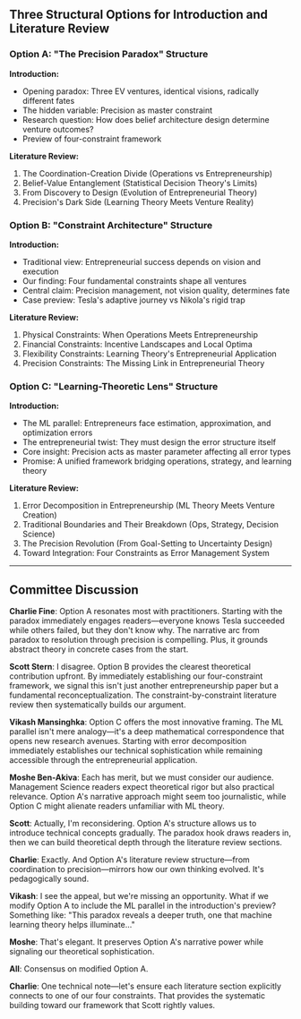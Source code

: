 ## Three Structural Options for Introduction and Literature Review

### Option A: "The Precision Paradox" Structure

**Introduction:**

- Opening paradox: Three EV ventures, identical visions, radically different fates
- The hidden variable: Precision as master constraint
- Research question: How does belief architecture design determine venture outcomes?
- Preview of four-constraint framework

**Literature Review:**

1. The Coordination-Creation Divide (Operations vs Entrepreneurship)
2. Belief-Value Entanglement (Statistical Decision Theory's Limits)
3. From Discovery to Design (Evolution of Entrepreneurial Theory)
4. Precision's Dark Side (Learning Theory Meets Venture Reality)

### Option B: "Constraint Architecture" Structure

**Introduction:**

- Traditional view: Entrepreneurial success depends on vision and execution
- Our finding: Four fundamental constraints shape all ventures
- Central claim: Precision management, not vision quality, determines fate
- Case preview: Tesla's adaptive journey vs Nikola's rigid trap

**Literature Review:**

1. Physical Constraints: When Operations Meets Entrepreneurship
2. Financial Constraints: Incentive Landscapes and Local Optima
3. Flexibility Constraints: Learning Theory's Entrepreneurial Application
4. Precision Constraints: The Missing Link in Entrepreneurial Theory

### Option C: "Learning-Theoretic Lens" Structure

**Introduction:**

- The ML parallel: Entrepreneurs face estimation, approximation, and optimization errors
- The entrepreneurial twist: They must design the error structure itself
- Core insight: Precision acts as master parameter affecting all error types
- Promise: A unified framework bridging operations, strategy, and learning theory

**Literature Review:**

1. Error Decomposition in Entrepreneurship (ML Theory Meets Venture Creation)
2. Traditional Boundaries and Their Breakdown (Ops, Strategy, Decision Science)
3. The Precision Revolution (From Goal-Setting to Uncertainty Design)
4. Toward Integration: Four Constraints as Error Management System

---

## Committee Discussion

**Charlie Fine**: Option A resonates most with practitioners. Starting with the paradox immediately engages readers—everyone knows Tesla succeeded while others failed, but they don't know why. The narrative arc from paradox to resolution through precision is compelling. Plus, it grounds abstract theory in concrete cases from the start.

**Scott Stern**: I disagree. Option B provides the clearest theoretical contribution upfront. By immediately establishing our four-constraint framework, we signal this isn't just another entrepreneurship paper but a fundamental reconceptualization. The constraint-by-constraint literature review then systematically builds our argument.

**Vikash Mansinghka**: Option C offers the most innovative framing. The ML parallel isn't mere analogy—it's a deep mathematical correspondence that opens new research avenues. Starting with error decomposition immediately establishes our technical sophistication while remaining accessible through the entrepreneurial application.

**Moshe Ben-Akiva**: Each has merit, but we must consider our audience. Management Science readers expect theoretical rigor but also practical relevance. Option A's narrative approach might seem too journalistic, while Option C might alienate readers unfamiliar with ML theory.

**Scott**: Actually, I'm reconsidering. Option A's structure allows us to introduce technical concepts gradually. The paradox hook draws readers in, then we can build theoretical depth through the literature review sections.

**Charlie**: Exactly. And Option A's literature review structure—from coordination to precision—mirrors how our own thinking evolved. It's pedagogically sound.

**Vikash**: I see the appeal, but we're missing an opportunity. What if we modify Option A to include the ML parallel in the introduction's preview? Something like: "This paradox reveals a deeper truth, one that machine learning theory helps illuminate..."

**Moshe**: That's elegant. It preserves Option A's narrative power while signaling our theoretical sophistication.

**All**: Consensus on modified Option A.

**Charlie**: One technical note—let's ensure each literature section explicitly connects to one of our four constraints. That provides the systematic building toward our framework that Scott rightly values.